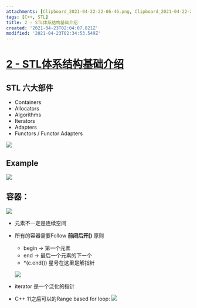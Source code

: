 ```yaml
---
attachments: [Clipboard_2021-04-22-22-06-46.png, Clipboard_2021-04-22-22-12-31.png, Clipboard_2021-04-22-22-25-03.png, Clipboard_2021-04-22-22-29-37.png, Clipboard_2021-04-22-22-33-08.png]
tags: [C++, STL]
title: 2 - STL体系结构基础介绍
created: '2021-04-23T02:04:07.821Z'
modified: '2021-04-23T02:34:53.549Z'
---
```


# [2 - STL体系结构基础介绍](https://www.youtube.com/watch?v=VC51-1vldRE&list=PLTcwR9j5y6W2Bf4S-qi0HBQlHXQVFoJrP&index=2)


## STL 六大部件

- Containers
- Allocators
- Algorithms
- Iterators
- Adapters 
- Functors / Functor Adapters

![](@attachment/Clipboard_2021-04-22-22-06-46.png)

## Example
![](@attachment/Clipboard_2021-04-22-22-12-31.png)


## 容器：
![](@attachment/Clipboard_2021-04-22-22-25-03.png)
- 元素不一定是连续空间
- 所有的容器需要Follow **前闭后开[)** 原则
  - begin ->  第一个元素
  - end ->    最后一个元素的下一个
  - *(c.end()) 星号在这里是解指针

  ![](@attachment/Clipboard_2021-04-22-22-29-37.png)
- iterator 是一个泛化的指针

- C++ 11之后可以的Range based for loop:
![](@attachment/Clipboard_2021-04-22-22-33-08.png)




